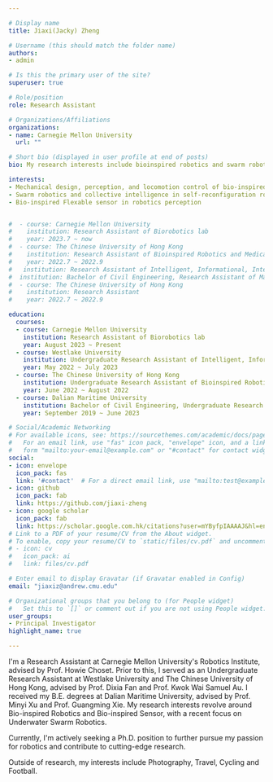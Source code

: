 ```yaml
---

# Display name
title: Jiaxi(Jacky) Zheng

# Username (this should match the folder name)
authors:
- admin

# Is this the primary user of the site?
superuser: true

# Role/position
role: Research Assistant

# Organizations/Affiliations
organizations:
- name: Carnegie Mellon University
  url: ""

# Short bio (displayed in user profile at end of posts)
bio: My research interests include bioinspired robotics and swarm robotics

interests:
- Mechanical design, perception, and locomotion control of bio-inspired robotics
- Swarm robotics and collective intelligence in self-reconfiguration robotics 
- Bio-inspired Flexable sensor in robotics perception


#  - course: Carnegie Mellon University    
#    institution: Research Assistant of Biorobotics lab
#    year: 2023.7 ~ now
#  - course: The Chinese University of Hong Kong    
#    institution: Research Assistant of Bioinspired Robotics and Medical Technology (BMT) lab
#    year: 2022.7 ~ 2022.9
#   institution: Research Assistant of Intelligent, Informational, Integrative and Interdisciplinary(i4) lab
#  institution: Bachelor of Civil Engineering, Research Assistant of Marine Self-Powered System(MSPS) Lab
#  - course: The Chinese University of Hong Kong    
#    institution: Research Assistant
#    year: 2022.7 ~ 2022.9

education:
  courses:
  - course: Carnegie Mellon University    
    institution: Research Assistant of Biorobotics lab
    year: August 2023 ~ Present
  - course: Westlake University
    institution: Undergraduate Research Assistant of Intelligent, Informational, Integrative and Interdisciplinary(i4) lab
    year: May 2022 ~ July 2023
  - course: The Chinese University of Hong Kong    
    institution: Undergraduate Research Assistant of Bioinspired Robotics and Medical Technology (BMT) lab
    year: June 2022 ~ August 2022
  - course: Dalian Maritime University     
    institution: Bachelor of Civil Engineering, Undergraduate Research Assistant of Marine Self-Powered System(MSPS) Lab
    year: September 2019 ~ June 2023

# Social/Academic Networking
# For available icons, see: https://sourcethemes.com/academic/docs/page-builder/#icons
#   For an email link, use "fas" icon pack, "envelope" icon, and a link in the
#   form "mailto:your-email@example.com" or "#contact" for contact widget.
social:
- icon: envelope
  icon_pack: fas
  link: '#contact'  # For a direct email link, use "mailto:test@example.org".
- icon: github
  icon_pack: fab
  link: https://github.com/jiaxi-zheng
- icon: google scholar
  icon_pack: fab
  link: https://scholar.google.com.hk/citations?user=mYByfpIAAAAJ&hl=en&oi=ao
# Link to a PDF of your resume/CV from the About widget.
# To enable, copy your resume/CV to `static/files/cv.pdf` and uncomment the lines below.
# - icon: cv
#   icon_pack: ai
#   link: files/cv.pdf

# Enter email to display Gravatar (if Gravatar enabled in Config)
email: "jiaxiz@andrew.cmu.edu"

# Organizational groups that you belong to (for People widget)
#   Set this to `[]` or comment out if you are not using People widget.
user_groups:
- Principal Investigator
highlight_name: true

---
```

I'm a Research Assistant at Carnegie Mellon University's Robotics Institute, advised by Prof. Howie Choset. Prior to this, I served as an Undergraduate Research Assistant at Westlake University and The Chinese University of Hong Kong, advised by Prof. Dixia Fan and Prof. Kwok Wai Samuel Au. I received my B.E. degrees at Dalian Maritime University, advised by Prof. Minyi Xu and Prof. Guangming Xie.
My research interests revolve around Bio-inspired Robotics and Bio-inspired Sensor, with a recent focus on Underwater Swarm Robotics. 

Currently, I'm actively seeking a Ph.D. position to further pursue my passion for robotics and contribute to cutting-edge research.

Outside of research, my interests include Photography, Travel, Cycling and Football.


